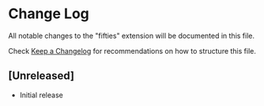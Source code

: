 # Change Log

All notable changes to the "fifties" extension will be documented in this file.

Check [Keep a Changelog](http://keepachangelog.com/) for recommendations on how to structure this file.

## [Unreleased]

- Initial release
